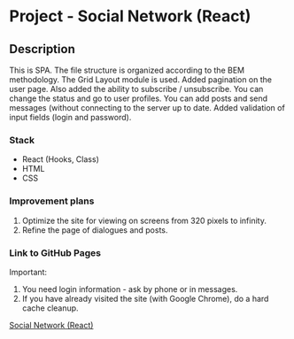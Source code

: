 # Project - Social Network (React)

## Description

This is SPA. The file structure is organized according to the BEM methodology. The Grid Layout module is used. Added pagination on the user page. Also added the ability to subscribe / unsubscribe. You can change the status and go to user profiles. You can add posts and send messages (without connecting to the server up to date. Added validation of input fields (login and password).  

### Stack

* React (Hooks, Class)
* HTML
* CSS

### Improvement plans

1. Optimize the site for viewing on screens from 320 pixels to infinity. 
2. Refine the page of dialogues and posts.

### Link to GitHub Pages

Important: 
1. You need login information - ask by phone or in messages.
2. If you have already visited the site (with Google Chrome), do a hard cache cleanup.

[Social Network (React)](https://zvmarina.github.io/social-network-react/#/users)
